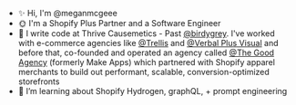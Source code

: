 
- ✨ Hi, I'm @meganmcgeee
- 🌞 I'm a Shopify Plus Partner and a Software Engineer
- 📜  I write code at Thrive Causemetics - Past [@birdygrey](https://birdygrey.com/). I've worked with e-commerce agencies like [@Trellis](https://trellis.co/) and [@Verbal Plus Visual](https://www.vpv.co/) and before that, co-founded and operated an agency called [@The Good Agency](https://thegoodagency.co/) (formerly Make Apps) which partnered with Shopify apparel merchants to build out performant, scalable, conversion-optimized storefronts
- 🌱 I’m learning about Shopify Hydrogen, graphQL, + prompt engineering

